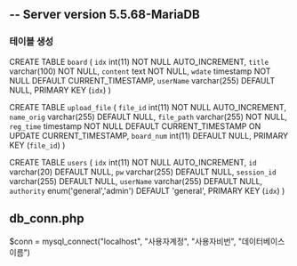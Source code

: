 ## -- Server version	5.5.68-MariaDB

### 테이블 생성

CREATE TABLE `board` (
  `idx` int(11) NOT NULL AUTO_INCREMENT,
  `title` varchar(100) NOT NULL,
  `content` text NOT NULL,
  `wdate` timestamp NOT NULL DEFAULT CURRENT_TIMESTAMP,
  `userName` varchar(255) DEFAULT NULL,
  PRIMARY KEY (`idx`)
) 

CREATE TABLE `upload_file` (
  `file_id` int(11) NOT NULL AUTO_INCREMENT,
  `name_orig` varchar(255) DEFAULT NULL,
  `file_path` varchar(255) NOT NULL,
  `reg_time` timestamp NOT NULL DEFAULT CURRENT_TIMESTAMP ON UPDATE CURRENT_TIMESTAMP,
  `board_num` int(11) DEFAULT NULL,
  PRIMARY KEY (`file_id`)
) 

CREATE TABLE `users` (
  `idx` int(11) NOT NULL AUTO_INCREMENT,
  `id` varchar(20) DEFAULT NULL,
  `pw` varchar(255) DEFAULT NULL,
  `session_id` varchar(255) DEFAULT NULL,
  `userName` varchar(255) DEFAULT NULL,
  `authority` enum('general','admin') DEFAULT 'general',
  PRIMARY KEY (`idx`)
) 

## db_conn.php
$conn = mysql_connect("localhost", "사용자계정", "사용자비번", "데이터베이스이름")
